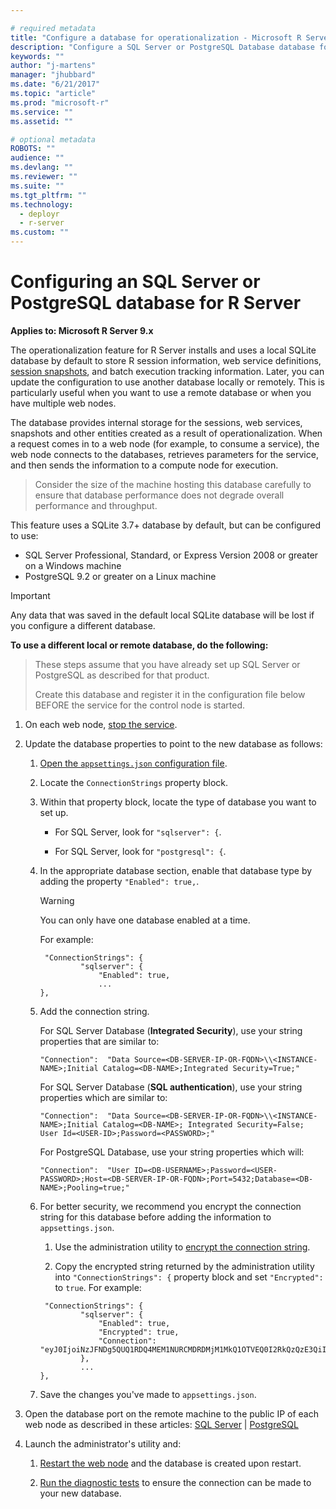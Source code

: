 ```yaml
---

# required metadata
title: "Configure a database for operationalization - Microsoft R Server | Microsoft Docs"
description: "Configure a SQL Server or PostgreSQL Database database for Microsoft R Server"
keywords: ""
author: "j-martens"
manager: "jhubbard"
ms.date: "6/21/2017"
ms.topic: "article"
ms.prod: "microsoft-r"
ms.service: ""
ms.assetid: ""

# optional metadata
ROBOTS: ""
audience: ""
ms.devlang: ""
ms.reviewer: ""
ms.suite: ""
ms.tgt_pltfrm: ""
ms.technology: 
  - deployr
  - r-server
ms.custom: ""
---
```


# Configuring an SQL Server or PostgreSQL database for R Server

**Applies to:  Microsoft R Server 9.x**

The operationalization feature for R Server installs and uses a local SQLite database by default to store R session information, web service definitions, [session snapshots](remote-execution.md#snapshot), and batch execution tracking information. Later, you can update the configuration to use another database locally or remotely. This is particularly useful when you want to use a remote database or when you have multiple web nodes. 

The database provides internal storage for the sessions, web services, snapshots and other entities created as a result of operationalization. When a request comes in to a web node (for example, to consume a service), the web node connects to the databases, retrieves parameters for the service, and then sends the information to a compute node for execution.

> Consider the size of the machine hosting this database carefully to ensure that database performance does not degrade overall performance and throughput.

This feature uses a SQLite 3.7+ database by default, but can be configured to use:
+ SQL Server Professional, Standard, or Express Version 2008 or greater on a Windows machine
+ PostgreSQL 9.2 or greater on a Linux machine

> [!Important]
> Any data that was saved in the default local SQLite database will be lost if you configure a different database.

<a name="sqlserver"></a>
<a name="postgresql"></a>

**To use a different local or remote database, do the following:**

> These steps assume that you have already set up SQL Server or PostgreSQL as described for that product.
>
> Create this database and register it in the configuration file below BEFORE the service for the control node is started.

1.  On each web node, [stop the service](admin-utility.md#startstop).

1.  Update the database properties to point to the new database as follows:

    1. [Open the `appsettings.json` configuration file](configure-find-admin-configuration-file.md). 

    1. Locate the `ConnectionStrings` property block.

    1. Within that property block, locate the type of database you want to set up.
       + For SQL Server, look for `"sqlserver": {`.

       + For SQL Server, look for `"postgresql": {`.

    1. In the appropriate database section, enable that database type by adding the property `"Enabled": true,`. 
       >[!WARNING]
       >You can only have one database enabled at a time. 
       
       For example:
       ```
        "ConnectionStrings": {
                "sqlserver": {
                    "Enabled": true,
                    ...
       },
       ```

    1. Add the connection string.

       For SQL Server Database (**Integrated Security**), use your string properties that are similar to:
       ``` 
       "Connection":  "Data Source=<DB-SERVER-IP-OR-FQDN>\\<INSTANCE-NAME>;Initial Catalog=<DB-NAME>;Integrated Security=True;"
       ```

       For SQL Server Database (**SQL authentication**), use your string properties which are similar to: 
       ``` 
       "Connection":  "Data Source=<DB-SERVER-IP-OR-FQDN>\\<INSTANCE-NAME>;Initial Catalog=<DB-NAME>; Integrated Security=False; User Id=<USER-ID>;Password=<PASSWORD>;"
       ```

       For PostgreSQL Database, use your string properties which will:
       ``` 
       "Connection":  "User ID=<DB-USERNAME>;Password=<USER-PASSWORD>;Host=<DB-SERVER-IP-OR-FQDN>;Port=5432;Database=<DB-NAME>;Pooling=true;"
       ```       
    
    1. <a name="encrypt"></a>For better security, we recommend you encrypt the connection string for this database before adding the information to `appsettings.json`.
    
       1. Use the administration utility to [encrypt the connection string](admin-utility.md#encrypt).

       1. Copy the encrypted string returned by the administration utility into `"ConnectionStrings": {` property block and set `"Encrypted":` to `true`. For example:
            
       ```
        "ConnectionStrings": {
                "sqlserver": {
                    "Enabled": true,
                    "Encrypted": true,
                    "Connection": "eyJ0IjoiNzJFNDg5QUQ1RDQ4MEM1NURCMDRDMjM1MkQ1OTVEQ0I2RkQzQzE3QiIsInMiOiJFWkNhNUdJMUNSRFV0bXZHVEIxcmNRcmxXTE9QM2ZTOGtTWFVTRk5QSk9vVXRWVzRSTlh1THcvcDd0bCtQdFN3QVRFRjUvL2ZJMjB4K2xTME00VHRKZDdkcUhKb294aENOQURyZFY1KzZ0bUgzWG1TOWNVUkdwdjl3TGdTaUQ0Z0tUV0QrUDNZdEVMMCtrOStzdHB"
                },
                ...
       },
       ```       

    1. Save the changes you've made to `appsettings.json`.

1. Open the database port on the remote machine to the public IP of each web node as described in these articles: [SQL Server](https://technet.microsoft.com/en-us/library/ms175043(v=sql.130).aspx) | [PostgreSQL](https://www.postgresql.org/docs/current/static/auth-pg-hba-conf.html)
         
1. Launch the administrator's utility and:

   1. [Restart the web node](admin-utility.md#startstop) and the database is created upon restart.

   1. [Run the diagnostic tests](admin-diagnostics.md) to ensure the connection can be made to your new database.
